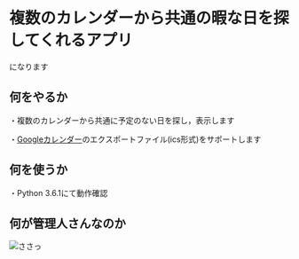 # 複数のカレンダーから共通の暇な日を探してくれるアプリ

になります

## 何をやるか

・複数のカレンダーから共通に予定のない日を探し，表示します 

・[Googleカレンダー](https://calendar.google.com/)のエクスポートファイル(ics形式)をサポートします   

## 何を使うか

・Python 3.6.1にて動作確認 

## 何が管理人さんなのか

![ささっ](http://www.ne.jp/asahi/rumic/k-asuka/c_images/Maison3.jpg "管理人さんは管理人さんです")
